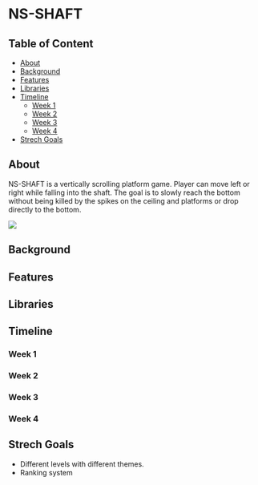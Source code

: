 # NS-SHAFT

## Table of Content
<!-- TOC -->

- [About](#about)
- [Background](#background)
- [Features](#features)
- [Libraries](#libraries)
- [Timeline](#timeline)
  * [Week 1](#week-1)
  * [Week 2](#week-2)
  * [Week 3](#week-3)
  * [Week 4](#week-4)
- [Strech Goals](#strech-goals)

<!-- /TOC -->

## About

NS-SHAFT is a vertically scrolling platform game. Player can move left or right while falling into the shaft. The goal is to slowly reach the bottom without being killed by the spikes on the ceiling and platforms or drop directly to the bottom.

![](https://i.imgur.com/iS7rdvF.gif)

## Background



## Features



## Libraries



## Timeline

### Week 1
### Week 2
### Week 3
### Week 4

## Strech Goals

- Different levels with different themes.
- Ranking system
